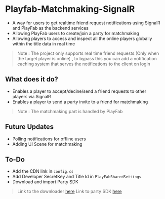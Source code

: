 # Playfab-Matchmaking-SignalR
- A way for users to get realtime friend request notifications using SignalR and PlayFab as the backend services
- Allowing PlayFab users to create/join a party for matchmaking
- Allowing players to access and inspect all the online players globally within the title data in real time

> Note : The project only supports real time friend requests (Only when the target player is online) , to bypass this you can add a notification caching system that serves the notifications to the client on login 

## What does it do?
- Enables a player to accept/decine/send a friend requests to other players via SignalR
- Enables a player to send a party invite to a friend for matchmaking

> Note : The matchmaking part is handled by PlayFab

## Future Updates

- Polling notifications for offline users
- Adding UI Scene for matchmaking

## To-Do

- Add the CDN link in ```config.cs``` 
- Add Developer SecretKey and Title Id in ```PlayFabSharedSettings```
- Download and import Party SDK
> Link to the downloader [here](https://github.com/jpgordon00/UnityFileDownloader.git)
> Link to party SDK [here](https://github.com/PlayFab/PlayFabPartyUnity)
